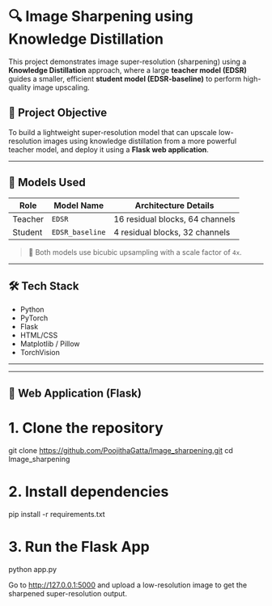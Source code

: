 # 🔍 Image Sharpening using Knowledge Distillation

This project demonstrates image super-resolution (sharpening) using a **Knowledge Distillation** approach, where a large **teacher model (EDSR)** guides a smaller, efficient **student model (EDSR-baseline)** to perform high-quality image upscaling.

## 📌 Project Objective

To build a lightweight super-resolution model that can upscale low-resolution images using knowledge distillation from a more powerful teacher model, and deploy it using a **Flask web application**.

---

## 🧠 Models Used

| Role     | Model Name      | Architecture Details                       |
|----------|------------------|--------------------------------------------|
| Teacher  | `EDSR`           | 16 residual blocks, 64 channels            |
| Student  | `EDSR_baseline`  | 4 residual blocks, 32 channels             |

> 📐 Both models use bicubic upsampling with a scale factor of `4x`.

---

## 🛠️ Tech Stack

- Python
- PyTorch
- Flask
- HTML/CSS 
- Matplotlib / Pillow
- TorchVision

---

---

## 🚀 Web Application (Flask)

# 1. Clone the repository
git clone https://github.com/PoojithaGatta/Image_sharpening.git
cd Image_sharpening

# 2. Install dependencies
pip install -r requirements.txt

# 3. Run the Flask App
python app.py

Go to http://127.0.0.1:5000 and upload a low-resolution image to get the sharpened super-resolution output.



